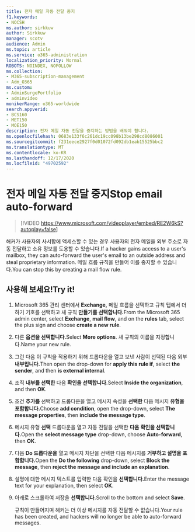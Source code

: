 ```yaml
---
title: 전자 메일 자동 전달 중지
f1.keywords:
- NOCSH
ms.author: sirkkuw
author: Sirkkuw
manager: scotv
audience: Admin
ms.topic: article
ms.service: o365-administration
localization_priority: Normal
ROBOTS: NOINDEX, NOFOLLOW
ms.collection:
- M365-subscription-management
- Adm_O365
ms.custom:
- AdminSurgePortfolio
- adminvideo
monikerRange: o365-worldwide
search.appverid:
- BCS160
- MET150
- MOE150
description: 전자 메일 자동 전달을 중지하는 방법을 배워야 합니다.
ms.openlocfilehash: 0683e133f6c261dc19cc098b13be298cd8086001
ms.sourcegitcommit: f231eece2927f0d01072fd092db1eab15525bbc2
ms.translationtype: MT
ms.contentlocale: ko-KR
ms.lasthandoff: 12/17/2020
ms.locfileid: "49702592"
---
```

# <a name="stop-email-auto-forward"></a><span data-ttu-id="b7749-103">전자 메일 자동 전달 중지</span><span class="sxs-lookup"><span data-stu-id="b7749-103">Stop email auto-forward</span></span>

> [!VIDEO https://www.microsoft.com/videoplayer/embed/RE2W6kS?autoplay=false]

<span data-ttu-id="b7749-104">해커가 사용자의 사서함에 액세스할 수 있는 경우 사용자의 전자 메일을 외부 주소로 자동 전달하고 소유 정보를 도용할 수 있습니다.</span><span class="sxs-lookup"><span data-stu-id="b7749-104">If a hacker gains access to a user's mailbox, they can auto-forward the user's email to an outside address and steal proprietary information.</span></span> <span data-ttu-id="b7749-105">메일 흐름 규칙을 만들어 이를 중지할 수 있습니다.</span><span class="sxs-lookup"><span data-stu-id="b7749-105">You can stop this by creating a mail flow rule.</span></span>

## <a name="try-it"></a><span data-ttu-id="b7749-106">사용해 보세요!</span><span class="sxs-lookup"><span data-stu-id="b7749-106">Try it!</span></span>

1. <span data-ttu-id="b7749-107">Microsoft 365 관리 센터에서 **Exchange,** 메일 흐름을  선택하고 규칙 탭에서 더하기 기호를 선택하고 새 규칙  **만들기를 선택합니다.**</span><span class="sxs-lookup"><span data-stu-id="b7749-107">From the Microsoft 365 admin center, select **Exchange**, **mail flow**, and on the **rules** tab, select the plus sign and choose **create a new rule**.</span></span>
1. <span data-ttu-id="b7749-108">다른 **옵션을 선택합니다.**</span><span class="sxs-lookup"><span data-stu-id="b7749-108">Select **More options**.</span></span> <span data-ttu-id="b7749-109">새 규칙의 이름을 지정합니다.</span><span class="sxs-lookup"><span data-stu-id="b7749-109">Name your new rule.</span></span>
1. <span data-ttu-id="b7749-110">그런 다음 이 규칙을 적용하기 위해 드롭다운을 열고 보낸 사람이 선택된 다음 외부 **내부입니다.**</span><span class="sxs-lookup"><span data-stu-id="b7749-110">Then open the drop-down for **apply this rule if**, select **the sender**, and then **is external internal**.</span></span>
1. <span data-ttu-id="b7749-111">조직 **내부를 선택한** 다음 **확인을 선택합니다.**</span><span class="sxs-lookup"><span data-stu-id="b7749-111">Select **Inside the organization**, and then **OK**.</span></span>
1. <span data-ttu-id="b7749-112">조건 **추가를** 선택하고 드롭다운을 열고 메시지 속성을 **선택한** 다음 메시지 **유형을 포함합니다.**</span><span class="sxs-lookup"><span data-stu-id="b7749-112">Choose **add condition**, open the drop-down, select **The message properties**, then **include the message type**.</span></span>
1. <span data-ttu-id="b7749-113">메시지 유형 **선택** 드롭다운을 열고 자동 전달을 선택한 **다음** **확인을 선택합니다.**</span><span class="sxs-lookup"><span data-stu-id="b7749-113">Open the **select message type** drop-down, choose **Auto-forward**, then **OK**.</span></span>
1. <span data-ttu-id="b7749-114">다음 **Do 드롭다운을** 열고 메시지 차단을 선택한 다음 메시지를 **거부하고 설명을 포함합니다.**</span><span class="sxs-lookup"><span data-stu-id="b7749-114">Open the **Do the following** drop-down, select **Block the message**, then **reject the message and include an explanation**.</span></span>
1. <span data-ttu-id="b7749-115">설명에 대한 메시지 텍스트를 입력한 다음 확인을 **선택합니다.**</span><span class="sxs-lookup"><span data-stu-id="b7749-115">Enter the message text for your explanation, then select **OK**.</span></span>
1. <span data-ttu-id="b7749-116">아래로 스크롤하여 저장을 **선택합니다.**</span><span class="sxs-lookup"><span data-stu-id="b7749-116">Scroll to the bottom and select **Save**.</span></span>

    <span data-ttu-id="b7749-117">규칙이 만들어지며 해커는 더 이상 메시지를 자동 전달할 수 없습니다.</span><span class="sxs-lookup"><span data-stu-id="b7749-117">Your rule has been created, and hackers will no longer be able to auto-forward messages.</span></span>